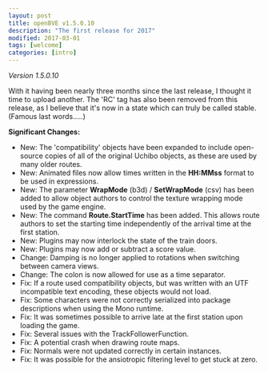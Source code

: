 ```yaml
---
layout: post
title: openBVE v1.5.0.10
description: "The first release for 2017"
modified: 2017-03-01
tags: [welcome]
categories: [intro]
---
```



*Version 1.5.0.10*

With it having been nearly three months since the last release, I thought it time to upload another.
The 'RC' tag has also been removed from this release, as I believe that it's now in a state which can truly be called stable. (Famous last words.....)

**Significant Changes:**

* New: The 'compatibility' objects have been expanded to include open-source copies of all of the original Uchibo objects, as these are used by many older routes.
* New: Animated files now allow times written in the __HH:MMss__ format to be used in expressions.
* New: The parameter __WrapMode__ (b3d) / __SetWrapMode__  (csv) has been added to allow object authors to control the texture wrapping mode used by the game engine.
* New: The command __Route.StartTime__ has been added. This allows route authors to set the starting time independently of the arrival time at the first station.
* New: Plugins may now interlock the state of the train doors.
* New: Plugins may now add or subtract a score value.
* Change: Damping is no longer applied to rotations when switching between camera views.
* Change: The colon is now allowed for use as a time separator.
* Fix: If a route used compatibility objects, but was written with an UTF incompatible text encoding, these objects would not load.
* Fix: Some characters were not correctly serialized into package descriptions when using the Mono runtime.
* Fix: It was sometimes possible to arrive late at the first station upon loading the game.
* Fix: Several issues with the TrackFollowerFunction.
* Fix: A potential crash when drawing route maps.
* Fix: Normals were not updated correctly in certain instances.
* Fix: It was possible for the ansiotropic filtering level to get stuck at zero.